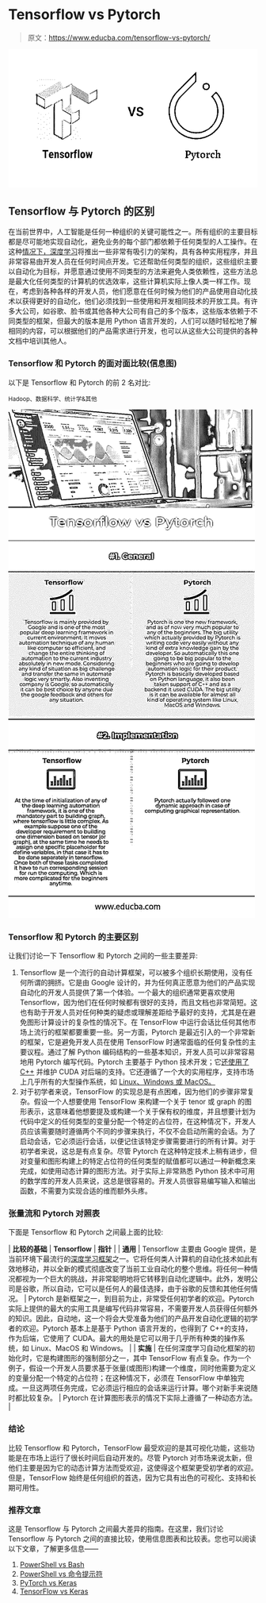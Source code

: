 # Tensorflow vs Pytorch

> 原文：<https://www.educba.com/tensorflow-vs-pytorch/>

![Tensorflow vs Pytorch ](img/36b9e74784a7b8371b234f8c6726aeb1.png)



## Tensorflow 与 Pytorch 的区别

在当前世界中，人工智能是任何一种组织的关键可能性之一。所有组织的主要目标都是尽可能地实现自动化，避免业务的每个部门都依赖于任何类型的人工操作。在这种[情况下，深度学习](https://www.educba.com/what-is-deep-learning/)将推出一些非常有吸引力的架构，具有各种实用程序，并且非常容易由开发人员在任何时间点开发。它还帮助任何类型的组织，这些组织主要以自动化为目标，并愿意通过使用不同类型的方法来避免人类依赖性，这些方法总是最大化任何类型的计算机的优选效率，这些计算机实际上像人类一样工作。现在，考虑到各种各样的开发人员，他们愿意在任何时候为他们的产品使用自动化技术以获得更好的自动化，他们必须找到一些使用和开发相同技术的开放工具。有许多大公司，如谷歌、脸书或其他各种大公司有自己的多个版本，这些版本依赖于不同类型的框架，但最大的版本是用 Python 语言开发的，人们可以随时轻松地了解相同的内容，可以根据他们的产品需求进行开发，也可以从这些大公司提供的各种文档中培训其他人。

### Tensorflow 和 Pytorch 的面对面比较(信息图)

以下是 Tensorflow 和 Pytorch 的前 2 名对比:

<small>Hadoop、数据科学、统计学&其他</small>

![Tensorflow-vs-Pytorch infograhics](img/c849ea0fc8c9b2119c4322431ede555a.png)



### Tensorflow 和 Pytorch 的主要区别

让我们讨论一下 Tensorflow 和 Pytorch 之间的一些主要差异:

1.  Tensorflow 是一个流行的自动计算框架，可以被多个组织长期使用，没有任何所谓的拥挤。它是由 Google 设计的，并为任何真正愿意为他们的产品实现自动化的开发人员提供了第一个体验。一个最大的组织通常更喜欢使用 Tensorflow，因为他们在任何时候都有很好的支持，而且文档也非常简短。这也有助于开发人员对任何种类的疑虑或理解差距给予最好的支持，尤其是在避免图形计算设计的复杂性的情况下。在 TensorFlow 中运行会话比任何其他市场上流行的框架都要重要一些。另一方面，Pytorch 是最近引入的一个非常新的框架，它是避免开发人员在使用 TensorFlow 时通常面临的任何复杂性的主要议程。通过了解 Python 编码结构的一些基本知识，开发人员可以非常容易地用 Pytorch 编写代码。Pytorch 主要基于 Python 技术开发；它[还使用了 C++](https://www.educba.com/uses-of-c-plus-plus/) 并维护 CUDA 对后端的支持。它还遵循了一个大的实用程序，支持市场上几乎所有的大型操作系统，如 [Linux、Windows 或 MacOS。](https://www.educba.com/linux-vs-mac-vs-windows/)
2.  对于初学者来说，TensorFlow 的实现总是有点困难，因为他们的步骤非常复杂。假设一个人想要使用 TensorFlow 来构建一个关于 tenor 或 graph 的图形表示，这意味着他想要提及或构建一个关于保有权的维度，并且想要计划为代码中定义的任何类型的变量分配一个特定的占位符，在这种情况下，开发人员应该需要随时遵循两个不同的步骤来执行，不仅不会启动所需的会话。为了启动会话，它必须运行会话，以便记住该特定步骤需要进行的所有计算。对于初学者来说，这总是有点复杂。尽管 Pytorch 在这种特定技术上稍有进步，但对变量和图形构建上的特定占位符的任何类型的赋值都可以通过一种新概念来完成，如使用动态计算的图形方法。对于实际上非常熟悉 Python 技术中可用的数学库的开发人员来说，这总是很容易的。开发人员很容易编写输入和输出函数，不需要为实现合适的维而额外头疼。

### 张量流和 Pytorch 对照表

下面是 Tensorflow 和 Pytorch 之间最上面的比较:

| **比较的基础** | **Tensorflow** | **指针** |
| **通用** | Tensorflow 主要由 Google 提供，是当前环境下最流行的[深度学习框架](https://www.educba.com/deep-learning-frameworks/)之一。它将任何类人计算机的自动化技术如此有效地移动，并以全新的模式彻底改变了当前工业自动化的整个思维。将任何一种情况都视为一个巨大的挑战，并非常聪明地将它转移到自动化逻辑中。此外，发明公司是谷歌，所以自动，它可以是任何人的最佳选择，由于谷歌的反馈和其他任何情况。 | Pytorch 是新框架之一，到目前为止，非常受任何初学者的欢迎。Pytorch 实际上提供的最大的实用工具是编写代码非常容易，不需要开发人员获得任何额外的知识。因此，自动地，这一个将会大受准备为他们的产品开发自动化逻辑的初学者的欢迎。Pytorch 基本上是基于 Python 语言开发的，也得到了 C++的支持，作为后端，它使用了 CUDA。最大的用处是它可以用于几乎所有种类的操作系统，如 Linux、MacOS 和 Windows。 |
| **实施** | 在任何深度学习自动化框架的初始化时，它是构建图形的强制部分之一，其中 TensorFlow 有点复杂。作为一个例子，假设一个开发人员要求基于张量(或图形)构建一个维度，同时他需要为定义的变量分配一个特定的占位符；在这种情况下，必须在 TensorFlow 中单独完成。一旦这两项任务完成，它必须运行相应的会话来运行计算。哪个对新手来说随时都比较复杂。 | Pytorch 在计算图形表示的情况下实际上遵循了一种动态方法。 |

### 结论

比较 Tensorflow 和 Pytorch，TensorFlow 最受欢迎的是其可视化功能，这些功能是在市场上运行了很长时间后自动开发的。尽管 Pytorch 对市场来说太新，但他们主要是因为它的动态计算方法而受欢迎，这使得这个框架更受初学者的欢迎。但是，TensorFlow 始终是任何组织的首选，因为它具有出色的可视化、支持和长期可用性。

### 推荐文章

这是 Tensorflow 与 Pytorch 之间最大差异的指南。在这里，我们讨论 Tensorflow 与 Pytorch 之间的直接比较，使用信息图表和比较表。您也可以阅读以下文章，了解更多信息——

1.  [PowerShell vs Bash](https://www.educba.com/powershell-vs-bash/)
2.  [PowerShell vs 命令提示符](https://www.educba.com/powershell-vs-command-prompt/)
3.  [PyTorch vs Keras](https://www.educba.com/pytorch-vs-keras/)
4.  [TensorFlow vs Keras](https://www.educba.com/tensorflow-vs-keras/)





